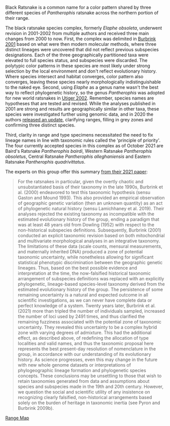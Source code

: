Black Ratsnake is a common name for a color pattern shared by three different species of *Pantherophis* ratsnake across the northern portion of their range.

 The black ratsnake species complex, formerly *Elaphe obsoleta*, underwent revision in 2001-2002 from multiple authors and received three main changes from 2000 to now. First, the complex was delimited in [Burbrink 2001](https://onlinelibrary.wiley.com/doi/pdf/10.1111/j.0014-3820.2000.tb01253.x) based on what were then modern molecular methods, where three distinct lineages were uncovered that did not reflect previous subspecies designations. Each of the three geographically partitioned taxa were elevated to full species status, and subspecies were discarded. The polytypic color patterns in these species are most likely under strong selection by the local environment and don't reflect evolutionary history. Where species intersect and habitat converges, color pattern also converges, leaving these species nearly morphologically indistinguishable to the naked eye. Second, using *Elaphe* as a genus name wasn't the best way to reflect phylogenetic history, so the genus *Pantherophis* was adopted for new world ratsnakes in [Utiger 2002](http://www.sierraherps.com/pdf/Utiger%20et%20al_2002.pdf). Remember, species names are hypotheses that are tested and revised. While the analyses published in 2001 are strong and results are geographically similar in other taxa, these species were investigated further using genomic data, and in 2020 the authors [released an update](https://onlinelibrary.wiley.com/share/author/PBAKUNF4XZI2ND5TIWHK?target=10.1111/evo.14141), clarifying ranges, filling in grey zones and confirming three distinct species.

 Third, clarity in range and type specimens necessitated the need to fix lineage names in line with taxonomic rules called the 'principle of priority'. The four currently accepted species in this complex as of October 2021 are Baird's Ratsnake *Pantherophis bairdi*, Western Ratsnake *Pantherophis obsoletus*, Central Ratsnake *Pantherophis alleghaniensis* and Eastern Ratsnake *Pantherophis quadrivittatus*. 

 The experts on this group offer this summary [from their 2021 paper](https://www.dropbox.com/s/m7ru46gyhtq2hyz/HR_Sept_2021_150dpi_PointsOfView.pdf?dl=1): 

 >For the ratsnakes in particular, given the overtly chaotic and unsubstantiated basis of their taxonomy in the late 1990s, Burbrink et al. (2000) endeavored to test this taxonomic hypothesis (sensu Gaston and Mound 1993). This also provided an empirical observation of geographic genetic variation (then an unknown quantity) as an act of phylogenetic natural history (sensu Lamichhaney et al. 2019). Their analyses rejected the existing taxonomy as incompatible with the estimated evolutionary history of the group, ending a paradigm that was at least 48 years old from Dowling (1952) with respect to the non-historical subspecies definitions. Subsequently, Burbrink (2001) conducted an explicit taxonomic revision based on both mitochondrial and multivariate morphological analyses in an integrative taxonomy. The limitations of these data (scale counts, mensural measurements, and maternally inherited DNA) produced a zone of potential taxonomic uncertainty, while nonetheless allowing for significant statistical phenotypic discrimination between the geographic genetic lineages. Thus, based on the best possible evidence and interpretation at the time, the now-falsified historical taxonomic arrangement of subspecies definitions was replaced with an explicitly phylogenetic, lineage-based species-level taxonomy derived from the estimated evolutionary history of the group. The persistence of some remaining uncertainty is a natural and expected outcome in all scientific investigations, as we can never have complete data or perfect knowledge of a system. Twenty years later, Burbrink et al. (2021) more than tripled the number of individuals sampled, increased the number of loci used by 2491 times, and thus clarified the remaining fuzziness associated with the potential zone of taxonomic uncertainty. They revealed this uncertainty to be a complex hybrid zone with varying degrees of admixture. This had the additional effect, as described above, of redefining the allocation of type localities and valid names, and thus the taxonomic proposal here represents the best present-day resolution of nomenclature in the group, in accordance with our understanding of its evolutionary history. As science progresses, even this may change in the future with new whole genome datasets or interpretations of phylogeographic lineage formation and phylogenetic species concepts. These conclusions may be unsettling to those that wish to retain taxonomies generated from data and assumptions about species and subspecies made in the 19th and 20th century. However, we question the social and scientific utility of any insistence on recognizing clearly falsified, non-historical arrangements based solely on the burden of heritage in taxonomic inertia (see Pyron and Burbrink 2009b). 

 [Range Map](http://snakeevolution.org/rangemaps/ratrangereduced.jpg)